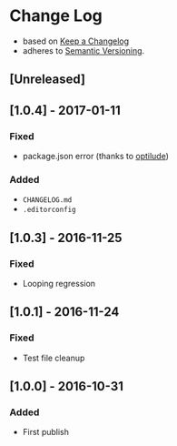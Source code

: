 <!-- markdownlint-disable MD012 MD022 MD024 MD026 MD032 MD041 -->

# Change Log

- based on [Keep a Changelog](http://keepachangelog.com/)
- adheres to [Semantic Versioning](http://semver.org/).

## [Unreleased]

## [1.0.4] - 2017-01-11
### Fixed
- package.json error (thanks to [optilude](https://github.com/optilude))

### Added
- `CHANGELOG.md`
- `.editorconfig`


## [1.0.3] - 2016-11-25
### Fixed
- Looping regression


## [1.0.1] - 2016-11-24
### Fixed
- Test file cleanup


## [1.0.0] - 2016-10-31
### Added
- First publish
